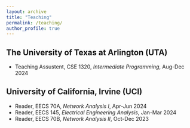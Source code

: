```yaml
---
layout: archive
title: "Teaching"
permalink: /teaching/
author_profile: true
---
```


## The University of Texas at Arlington (UTA)

- Teaching Assustent, CSE 1320, *Intermediate Programming*, Aug-Dec 2024
## University of California, Irvine (UCI)
- Reader, EECS 70A, *Network Analysis I*, Apr-Jun 2024
- Reader, EECS 145, *Electrical Engineering Analysis*, Jan-Mar 2024
- Reader, EECS 70B, *Network Analysis II*, Oct-Dec 2023
